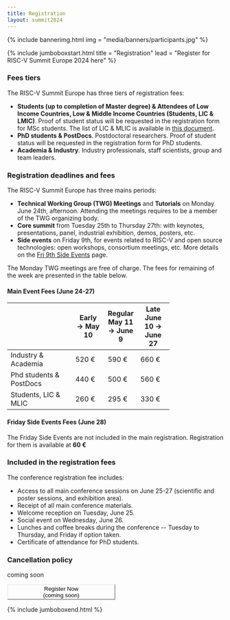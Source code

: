 ```yaml
---
title: Registration
layout: summit2024
---
```


{% include bannerimg.html
    img = "media/banners/participants.jpg"
%}

{% include jumboboxstart.html
    title = "Registration"
    lead = "Register for RISC-V Summit Europe 2024 here"
%}

### Fees tiers

The RISC-V Summit Europe has three tiers of registration fees:

 - **Students (up to completion of Master degree) & Attendees of Low Income Countries, Low & Middle
   Income Countries (Students, LIC & LMIC)**. Proof of student status will be
   requested in the registration form for MSc students. The list of
   LIC & MLIC is available in [this
   document](media/lic-mlic/lic-mlic.pdf).
 - **PhD students & PostDocs**. Postdoctoral researchers. Proof of
   student status will be requested in the registration form for PhD
   students.
 - **Academia & Industry**. Industry professionals, staff scientists,
   group and team leaders.

### Registration deadlines and fees

The RISC-V Summit Europe has three mains periods:

 - **Technical Working Group (TWG) Meetings** and **Tutorials** on Monday June
   24th, afternoon. Attending the meetings requires to be a member of the TWG
   organizing body.
 - **Core summit** from Tuesday 25th to Thursday 27th: with keynotes,
   presentations, panel, industrial exhibition, demos, posters, etc.
 - **Side events** on Friday 9th, for events related to RISC-V and
   open source technologies: open workshops, consortium meetings, etc.
   More details on the <a href="side-events.html" target="_blank">Fri
   9th Side Events</a> page.

The Monday TWG meetings are free of charge. The fees for remaining of
the week are presented in the table below.

#### Main Event Fees (June 24-27)

<div class="d-flex justify-content-center">
<table class="my-4 table table-striped table-sm" style="width: 75%">
  <thead>
    <tr>
      <th width="40%"></th>
      <th width="20%">Early<br/>&rarr; May 10</th>
      <th width="20%">Regular<br/>May 11 &rarr; June 9</th>
      <th width="20%">Late<br/>June 10 &rarr; June 27</th>
    </tr>
  </thead>
  <tbody>
    <tr>
      <td>Industry & Academia</td>
      <td>520 €</td>
      <td>590 €</td>
      <td>660 €</td>
    </tr>
    <tr>
      <td>Phd students & PostDocs</td>
      <td>440 €</td>
      <td>500 €</td>
      <td>560 €</td>
    </tr>
    <tr>
      <td>Students, LIC & MLIC</td>
      <td>260 €</td>
      <td>295 €</td>
      <td>330 €</td>
    </tr>
  </tbody>
</table>
</div>

#### Friday Side Events Fees (June 28)

The Friday Side Events are not included in the main registration. Registration
for them is available at **60 €**

### Included in the registration fees

The conference registration fee includes:

 - Access to all main conference sessions on June 25-27 (scientific and
   poster sessions, and exhibition area).
 - Receipt of all main conference materials.
 - Welcome reception on Tuesday, June 25.
 - Social event on Wednesday, June 26.
 - Lunches and coffee breaks during the conference -- Tuesday to
   Thursday, and Friday if option taken.
 - Certificate of attendance for PhD students.

### Cancellation policy

coming soon

<div class="row justify-content-md-center my-4">
    <button type="button" class="btn btn-lg disabled" style="background-color: var(--riscv-y); border-color: var(--riscv-y); width:50%;">Register Now<br/>(coming soon)</button>
</div>

{% include jumboboxend.html %}
